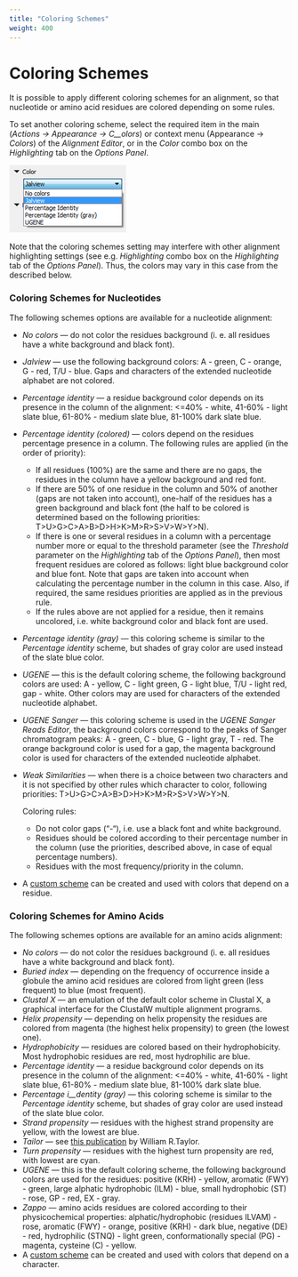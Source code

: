 ```yaml
---
title: "Coloring Schemes"
weight: 400
---
```



# Coloring Schemes

It is possible to apply different coloring schemes for an alignment, so that nucleotide or amino acid residues are colored depending on some rules.

To set another coloring scheme, select the required item in the main (_Actions → Appearance → C__olors_) or context menu (Appearance → _Colors_) of the _Alignment Editor_, or in the _Color_ combo box on the _Highlighting_ tab on the _Options Panel_.


![](/images/65929620/65929621.png)

Note that the coloring schemes setting may interfere with other alignment highlighting settings (see e.g. _Highlighting_ combo box on the _Highlighting_ tab of the _Options Panel_). Thus, the colors may vary in this case from the described below.

### Coloring Schemes for Nucleotides

The following schemes options are available for a nucleotide alignment:

*   _No colors_ — do not color the residues background (i. e. all residues have a white background and black font).
*   _Jalview_ — use the following background colors: A - green, C - orange, G - red, T/U - blue. Gaps and characters of the extended nucleotide alphabet are not colored.
*   _Percentage identity_ — a residue background color depends on its presence in the column of the alignment: <=40% - white, 41-60% - light slate blue, 61-80% - medium slate blue, 81-100% dark slate blue.
*   _Percentage identity (colored)_ — colors depend on the residues percentage presence in a column. The following rules are applied (in the order of priority):
    *   If all residues (100%) are the same and there are no gaps, the residues in the column have a yellow background and red font.
    *   If there are 50% of one residue in the column and 50% of another (gaps are not taken into account), one-half of the residues has a green background and black font (the half to be colored is determined based on the following priorities: T>U>G>C>A>B>D>H>K>M>R>S>V>W>Y>N).
    *   If there is one or several residues in a column with a percentage number more or equal to the threshold parameter (see the _Threshold_ parameter on the _Highlighting_ tab of the _Options Panel_), then most frequent residues are colored as follows: light blue background color and blue font. Note that gaps are taken into account when calculating the percentage number in the column in this case. Also, if required, the same residues priorities are applied as in the previous rule.
    *   If the rules above are not applied for a residue, then it remains uncolored, i.e. white background color and black font are used.
*   _Percentage identity (gray)_ — this coloring scheme is similar to the _Percentage identity_ scheme, but shades of gray color are used instead of the slate blue color.
*   _UGENE_ — this is the default coloring scheme, the following background colors are used: A - yellow, C - light green, G - light blue, T/U - light red, gap - white. Other colors may are used for characters of the extended nucleotide alphabet.
*   _UGENE Sanger_ — this coloring scheme is used in the _UGENE Sanger Reads Editor_, the background colors correspond to the peaks of Sanger chromatogram peaks: A - green, C - blue, G - light gray, T - red. The orange background color is used for a gap, the magenta background color is used for characters of the extended nucleotide alphabet.
*   _Weak Similarities_ — when there is a choice between two characters and it is not specified by other rules which character to color, following priorities: T>U>G>C>A>B>D>H>K>M>R>S>V>W>Y>N.

    Coloring rules:

    *   Do not color gaps (“-“), i.e. use a black font and white background.
    *   Residues should be colored according to their percentage number in the column (use the priorities,
        described above, in case of equal percentage numbers).
    *   Residues with the most frequency/priority in the column.
*   A [custom scheme](https://local.ugene.unipro.ru/wiki/display/UUOUM32/Creating+Custom+Color+Scheme) can be created and used with colors that depend on a residue.

### Coloring Schemes for Amino Acids

The following schemes options are available for an amino acids alignment:

*   _No colors_ — do not color the residues background (i. e. all residues have a white background and black font).
*   _Buried index_ — depending on the frequency of occurrence inside a globule the amino acid residues are colored from light green (less frequent) to blue (most frequent).
*   _Clustal X_ — an emulation of the default color scheme in Clustal X, a graphical interface for the ClustalW multiple alignment programs.
*   _Helix propensity_ — depending on helix propensity the residues are colored from magenta (the highest helix propensity) to green (the lowest one).
*   _Hydrophobicity_ — residues are colored based on their hydrophobicity. Most hydrophobic residues are red, most hydrophilic are blue.
*   _Percentage identity_ — a residue background color depends on its presence in the column of the alignment: <=40% - white, 41-60% - light slate blue, 61-80% - medium slate blue, 81-100% dark slate blue.
*   _Percentage i__dentity (gray)_ — this coloring scheme is similar to the _Percentage identity_ scheme, but shades of gray color are used instead of the slate blue color.
*   _Strand propensity_ — residues with the highest strand propensity are yellow, with the lowest are blue.
*   _Tailor_ — see [this publication](https://www.ncbi.nlm.nih.gov/pubmed/9342138) by William R.Taylor.
*   _Turn propensity_ —  residues with the highest turn propensity are red, with lowest are cyan.
*   _UGENE_ — this is the default coloring scheme, the following background colors are used for the residues: positive (KRH) - yellow, aromatic (FWY) - green, large alphatic hydrophobic (ILM) - blue, small hydrophobic (ST) - rose, GP - red, EX - gray.
*   _Zappo_ — amino acids residues are colored according to their physicochemical properties: alphatic/hydrophobic (residues ILVAM) - rose, aromatic (FWY) - orange, positive (KRH) - dark blue, negative (DE) - red, hydrophilic (STNQ) - light green, conformationally special (PG) - magenta, cysteine (C) - yellow.
*   A [custom scheme](https://local.ugene.unipro.ru/wiki/display/UUOUM32/Creating+Custom+Color+Scheme) can be created and used with colors that depend on a character.

